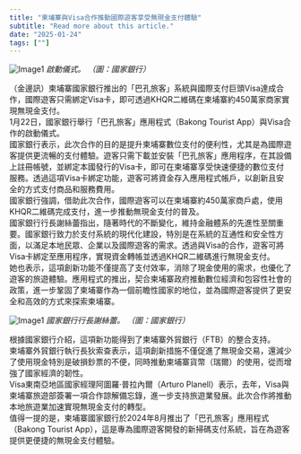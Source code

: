 ```yaml
---
title: "柬埔寨與Visa合作推動國際遊客享受無現金支付體驗"
subtitle: "Read more about this article."
date: "2025-01-24"
tags: [""]
---
```


![Image1](/thumbnails/Cambodia-Partner-Visa.jpg "Meeting")
*啟動儀式。 （圖：國家銀行）*

（金邊訊）柬埔寨國家銀行推出的「巴孔旅客」系統與國際支付巨頭Visa達成合作，國際遊客只需綁定Visa卡，即可透過KHQR二維碼在柬埔寨約450萬家商家實現無現金支付。
<br/>
1月22日，國家銀行舉行「巴孔旅客」應用程式（Bakong Tourist App）與Visa合作的啟動儀式。
<br/>
國家銀行表示，此次合作的目的是提升柬埔寨數位支付的便利性，尤其是為國際遊客提供更流暢的支付體驗。遊客只需下載並安裝「巴孔旅客」應用程序，在其設備上註冊帳號，並綁定本國發行的Visa卡，即可在柬埔寨享受快速便捷的數位支付服務。透過這項Visa卡綁定功能，遊客可將資金存入應用程式帳戶，以創新且安全的方式支付商品和服務費用。
<br/>
國家銀行強調，借助此次合作，國際遊客可以在柬埔寨約450萬家商戶處，使用KHQR二維碼完成支付，進一步推動無現金支付的普及。
<br/>
國家銀行行長謝絲蕾指出，隨著時代的不斷變化，維持金融體系的先進性至關重要。國家銀行致力於支付系統的現代化建設，特別是在系統的互通性和安全性方面，以滿足本地民眾、企業以及國際遊客的需求。透過與Visa的合作，遊客可將Visa卡綁定至應用程序，實現資金轉帳並透過KHQR二維碼進行無現金支付。
<br/>
她也表示，這項創新功能不僅提高了支付效率，消除了現金使用的需求，也優化了遊客的旅遊體驗。應用程式的推出，契合柬埔寨政府推動數位經濟和包容性社會的政策，進一步鞏固了柬埔寨作為一個前瞻性國家的地位，並為國際遊客提供了更安全和高效的方式來探索柬埔寨。

![Image1](/images/Cambodia-Partner-Visa/img1.jpg "Meeting")
*國家銀行行長謝絲蕾。 （圖：國家銀行）*

根據國家銀行介紹，這項新功能得到了柬埔寨外貿銀行（FTB）的整合支持。
<br/>
柬埔寨外貿銀行執行長狄索查表示，這項創新措施不僅促進了無現金交易，還減少了使用現金特別是破損鈔票的不便，同時推動柬埔寨貨幣（瑞爾）的使用，從而增強了國家經濟的韌性。
<br/>
Visa東南亞地區國家經理阿圖羅·普拉內爾（Arturo Planell）表示，去年，Visa與柬埔寨旅遊部簽署一項合作諒解備忘錄，進一步支持旅遊業發展。此次合作將推動本地旅遊業加速實現無現金支付的轉型。
<br/>
值得一提的是，柬埔寨國家銀行於2024年8月推出了「巴孔旅客」應用程式（Bakong Tourist App），這是專為國際遊客開發的新掃碼支付系統，旨在為遊客提供更便捷的無現金支付體驗。